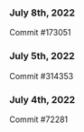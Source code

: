 ### July 8th, 2022

Commit #173051

### July 5th, 2022

Commit #314353


### July 4th, 2022

Commit #72281
